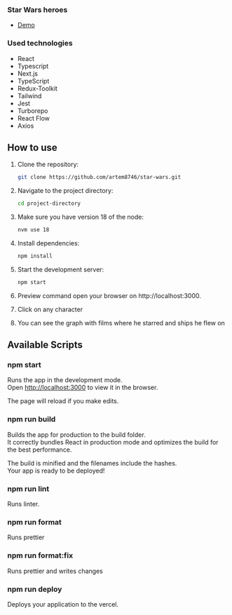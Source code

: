 ### Star Wars heroes

- [Demo](https://star-wars-eight-zeta.vercel.app/)

### Used technologies

- React
- Typescript
- Next.js
- TypeScript
- Redux-Toolkit
- Tailwind
- Jest
- Turborepo
- React Flow
- Axios

## How to use

1. Clone the repository:

   ```bash
   git clone https://github.com/artem8746/star-wars.git
   ```

2. Navigate to the project directory:

   ```bash
   cd project-directory
   ```

3. Make sure you have version 18 of the node:

   ```bash
   nvm use 18
   ```

4. Install dependencies:

   ```bash
   npm install
   ```

5. Start the development server:

   ```bash
   npm start
   ```

6. Preview command open your browser on http://localhost:3000.

7. Сlick on any character

8. You can see the graph with films where he starred and ships he flew on

## Available Scripts

### npm start

Runs the app in the development mode.\
Open [http://localhost:3000](http://localhost:3000/) to view it in the browser.

The page will reload if you make edits.

### npm run build

Builds the app for production to the build folder.\
It correctly bundles React in production mode and optimizes the build for the best performance.

The build is minified and the filenames include the hashes.\
Your app is ready to be deployed!

### npm run lint

Runs linter.

### npm run format

Runs prettier

### npm run format:fix

Runs prettier and writes changes

### npm run deploy

Deploys your application to the vercel.

